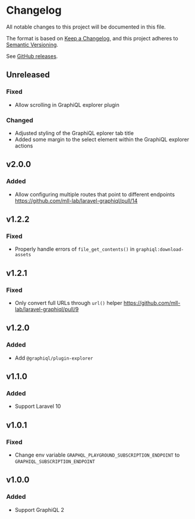 # Changelog

All notable changes to this project will be documented in this file.

The format is based on [Keep a Changelog](https://keepachangelog.com/en/1.0.0),
and this project adheres to [Semantic Versioning](https://semver.org/spec/v2.0.0.html).

See [GitHub releases](https://github.com/mll-lab/laravel-graphiql/releases).

## Unreleased

### Fixed

- Allow scrolling in GraphiQL explorer plugin

### Changed

- Adjusted styling of the GraphiQL eplorer tab title
- Added some margin to the select element within the GraphiQL explorer actions

## v2.0.0

### Added

- Allow configuring multiple routes that point to different endpoints https://github.com/mll-lab/laravel-graphiql/pull/14

## v1.2.2

### Fixed

- Properly handle errors of `file_get_contents()` in `graphiql:download-assets`

## v1.2.1

### Fixed

- Only convert full URLs through `url()` helper https://github.com/mll-lab/laravel-graphiql/pull/9

## v1.2.0

### Added

- Add `@graphiql/plugin-explorer`

## v1.1.0

### Added

- Support Laravel 10

## v1.0.1

### Fixed

- Change env variable `GRAPHQL_PLAYGROUND_SUBSCRIPTION_ENDPOINT` to `GRAPHIQL_SUBSCRIPTION_ENDPOINT`

## v1.0.0

### Added

- Support GraphiQL 2
